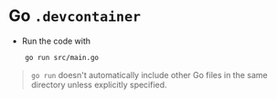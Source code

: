# Go `.devcontainer`

- Run the code with

```bash
	go run src/main.go
```

>  `go run` doesn't automatically include other Go files in the same directory unless explicitly specified.

